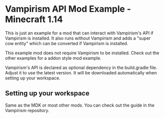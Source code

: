 **Vampirism API Mod Example** - Minecraft 1.14
======================================

This is just an example for a mod that can interact with Vampirism's API if Vampirism is installed.
It also runs without Vampirism and adds a "super cow entity" which can be converted if Vampirism is installed.

This example mod does not require Vampirism to be installed. Check out the other examples for a addon style mod example.  

Vampirism's API is declared as optional dependency in the build.gradle file. Adjust it to use the latest version.
It will be downloaded automatically when setting up your workspace.  
  
## Setting up your workspace
Same as the MDK or most other mods. You can check out the guide in the Vampirism repository.
